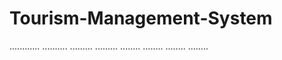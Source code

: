 # Tourism-Management-System
............
..........
.........
.........
........
........
........
........
